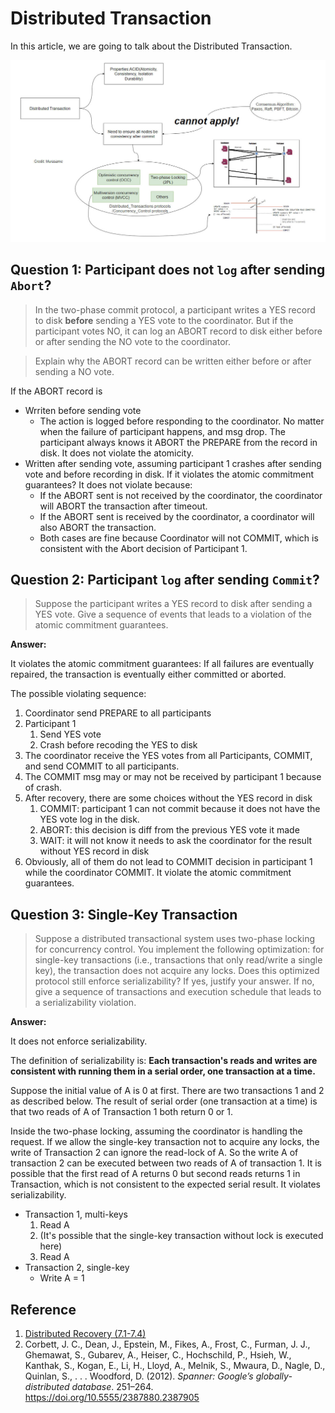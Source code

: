 

# Distributed Transaction

In this article, we are going to talk about the Distributed Transaction.

![image-20240527005040009](./07-distirbuted-transaction.assets/image-20240527005040009.png)





## Question 1: Participant does not `log` after sending `Abort`?

> In the two-phase commit protocol, a participant writes a YES record to disk **before** sending a YES vote to the coordinator. But if the participant votes NO, it can log an ABORT record to disk either before or after sending the NO vote to the coordinator.

> Explain why the ABORT record can be written either before or after sending a NO vote.

If the ABORT record is 

- Wrriten before sending vote
  - The action is logged before responding to the coordinator. No matter when the failure of participant happens, and msg drop. The participant always knows it ABORT the PREPARE from the record in disk. It does not violate the atomicity.
- Written after sending vote, assuming participant 1 crashes after sending vote and before recording in disk. If it violates the atomic commitment guarantees? It does not violate because:
  - If the ABORT sent is not received by the coordinator, the coordinator will ABORT the transaction after timeout. 
  - If the ABORT sent is received by the coordinator, a coordinator will also ABORT the transaction.
  - Both cases are fine because Coordinator will not COMMIT, which is consistent with the Abort decision of Participant 1.

## Question 2: Participant `log` after sending `Commit`?

> Suppose the participant writes a YES record to disk after sending a YES vote. Give a sequence of events that leads to a violation of the atomic commitment guarantees.

**Answer:**

It violates the atomic commitment guarantees: If all failures are eventually repaired, the transaction is eventually either committed or aborted.

The possible violating sequence:

1. Coordinator send PREPARE to all participants
2. Participant 1
   1. Send YES vote
   2. Crash before recoding the YES to disk
3. The coordinator receive the YES votes from all Participants, COMMIT, and send COMMIT to all participants.
4. The COMMIT msg may or may not be received by participant 1 because of crash.
5. After recovery, there are some choices without the YES record in disk
   1. COMMIT: participant 1 can not commit because it does not have the YES vote log in the disk.
   2. ABORT: this decision is diff from the previous YES vote it made
   3. WAIT: it will not know it needs to ask the coordinator for the result without YES record in disk
6. Obviously, all of them do not lead to COMMIT decision in participant 1 while the coordinator COMMIT. It violate the atomic commitment guarantees.

## Question 3: Single-Key Transaction

> Suppose a distributed transactional system uses two-phase locking for concurrency control. You implement the following optimization: for single-key transactions (i.e., transactions that only read/write a single key), the transaction does not acquire any locks. Does this optimized protocol still enforce serializability? If yes, justify your answer. If no, give a sequence of transactions and execution schedule that leads to a serializability violation.

**Answer:**

It does not enforce serializability.

The definition of serializability is: **Each transaction's reads and writes are consistent with running them in a serial order,  one transaction at a time.** 

Suppose the initial value of A  is 0 at first. There are two transactions 1 and 2 as described below. The result of serial order (one transaction at a time) is that two reads of A of Transaction 1 both return 0 or 1. 

Inside the two-phase locking, assuming the coordinator is handling the request. If we allow the single-key transaction not to acquire any locks, the write of Transaction 2 can ignore the read-lock of A. So the write A of transaction 2 can be executed between two reads of A of transaction 1. It is possible that the first read of A returns 0 but second reads returns 1 in Transaction, which is not consistent to the expected serial result. It violates serializability.

- Transaction 1, multi-keys
  1. Read A
  2. (It's possible that the single-key transaction without lock is executed here)
  3. Read A
- Transaction 2, single-key
  - Write A  = 1

## Reference

1. [Distributed Recovery (7.1-7.4)](https://canvas.nus.edu.sg/courses/53007/files/3322730?wrap=1)
2. Corbett, J. C., Dean, J., Epstein, M., Fikes, A., Frost, C., Furman, J. J., Ghemawat, S., Gubarev, A., Heiser, C., Hochschild, P., Hsieh, W., Kanthak, S., Kogan, E., Li, H., Lloyd, A., Melnik, S., Mwaura, D., Nagle, D., Quinlan, S., . . . Woodford, D. (2012). *Spanner: Google’s globally-distributed database*. 251–264. https://doi.org/10.5555/2387880.2387905